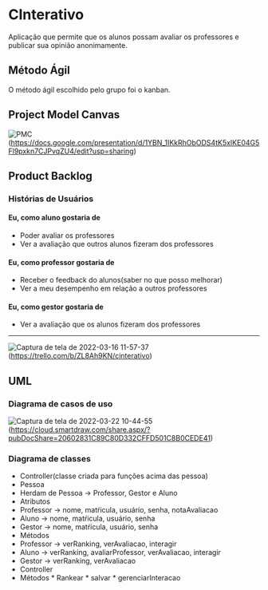 # CInterativo
Aplicação que permite que os alunos possam avaliar  os professores e publicar sua opinião anonimamente.

## Método Ágil
O método ágil escolhido pelo grupo foi o kanban.

## Project Model Canvas
![PMC](https://user-images.githubusercontent.com/64909008/159604589-b2a2ee6a-864d-4641-ae1d-de7aabcd8cd7.png)
(https://docs.google.com/presentation/d/1YBN_1IKkRhObODS4tK5xIKE04G5Fl9pxkn7CJPvqZU4/edit?usp=sharing)
## Product Backlog
### Histórias de Usuários
#### Eu, como aluno gostaria de
*   Poder avaliar os professores
*   Ver a avaliação que outros alunos fizeram dos professores

#### Eu, como professor gostaria de
*   Receber o feedback do alunos(saber no que posso melhorar)
*   Ver a meu desempenho em relação a outros professores

#### Eu, como gestor gostaria de
*   Ver a avaliação que os alunos fizeram dos professores
-----------------------------------------------------------------
![Captura de tela de 2022-03-16 11-57-37](https://user-images.githubusercontent.com/64909008/158619813-9f884dba-e3ac-4408-8a33-fab7d2407a0c.png)(https://trello.com/b/ZL8Ah9KN/cinterativo)

## UML

### Diagrama de casos de uso
![Captura de tela de 2022-03-22 10-44-55](https://user-images.githubusercontent.com/64909008/159497478-c5ae98af-a7a5-4624-bf84-780426150347.png)
(https://cloud.smartdraw.com/share.aspx/?pubDocShare=20602831C89C80D332CFFD501C8B0CEDE41)

### Diagrama de classes
*   Controller(classe criada para funções acima das pessoa)
*   Pessoa
*   Herdam de Pessoa -> Professor, Gestor e Aluno
*   Atributos
  *   Professor -> nome, matŕicula, usuário, senha, notaAvaliacao
  *   Aluno -> nome, matŕicula, usuário, senha 
  *   Gestor -> nome, matŕicula, usuário, senha
*   Métodos
  *   Professor -> verRanking, verAvaliacao, interagir
  *   Aluno -> verRanking, avaliarProfessor, verAvaliacao, interagir
  *   Gestor -> verRanking, verAvaliacao    
*   Controller
  *   Métodos
    *   Rankear
    *   salvar
    *   gerenciarInteracao
